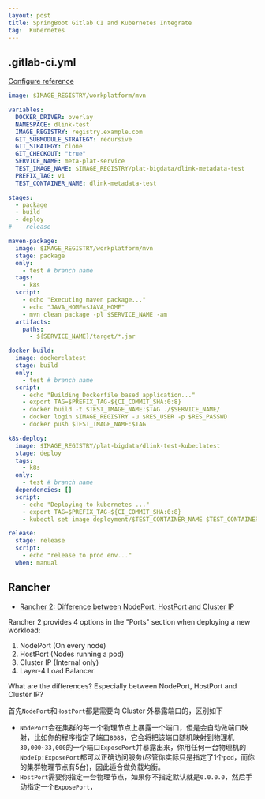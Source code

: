 ```yaml
---
layout: post
title: SpringBoot Gitlab CI and Kubernetes Integrate
tag:  Kubernetes
---
```


## .gitlab-ci.yml
[Configure reference](https://docs.gitlab.com/ee/ci/yaml/README.html)

```yaml
image: $IMAGE_REGISTRY/workplatform/mvn

variables:
  DOCKER_DRIVER: overlay
  NAMESPACE: dlink-test
  IMAGE_REGISTRY: registry.example.com
  GIT_SUBMODULE_STRATEGY: recursive
  GIT_STRATEGY: clone
  GIT_CHECKOUT: "true"
  SERVICE_NAME: meta-plat-service
  TEST_IMAGE_NAME: $IMAGE_REGISTRY/plat-bigdata/dlink-metadata-test
  PREFIX_TAG: v1
  TEST_CONTAINER_NAME: dlink-metadata-test

stages:
  - package
  - build
  - deploy
#  - release

maven-package:
  image: $IMAGE_REGISTRY/workplatform/mvn
  stage: package
  only:
    - test # branch name
  tags:
    - k8s
  script:
    - echo "Executing maven package..."
    - echo "JAVA_HOME=$JAVA_HOME"
    - mvn clean package -pl $SERVICE_NAME -am
  artifacts:
    paths:
      - ${SERVICE_NAME}/target/*.jar

docker-build:
  image: docker:latest
  stage: build
  only:
    - test # branch name
  script:
    - echo "Building Dockerfile based application..."
    - export TAG=$PREFIX_TAG-${CI_COMMIT_SHA:0:8}
    - docker build -t $TEST_IMAGE_NAME:$TAG ./$SERVICE_NAME/
    - docker login $IMAGE_REGISTRY -u $RES_USER -p $RES_PASSWD
    - docker push $TEST_IMAGE_NAME:$TAG

k8s-deploy:
  image: $IMAGE_REGISTRY/plat-bigdata/dlink-test-kube:latest
  stage: deploy
  tags:
    - k8s
  only:
    - test # branch name
  dependencies: []
  script:
    - echo "Deploying to kubernetes ..."
    - export TAG=$PREFIX_TAG-${CI_COMMIT_SHA:0:8}
    - kubectl set image deployment/$TEST_CONTAINER_NAME $TEST_CONTAINER_NAME=$TEST_IMAGE_NAME:$TAG -n $NAMESPACE

release:
  stage: release
  script:
    - echo "release to prod env..."
  when: manual
```

## Rancher
* [Rancher 2: Difference between NodePort, HostPort and Cluster IP](https://stackoverflow.com/questions/50709001/rancher-2-difference-between-nodeport-hostport-and-cluster-ip)

Rancher 2 provides 4 options in the "Ports" section when deploying a new workload:

1. NodePort (On every node)
2. HostPort (Nodes running a pod)
3. Cluster IP (Internal only)
4. Layer-4 Load Balancer

What are the differences? Especially between NodePort, HostPort and Cluster IP?

首先`NodePort`和`HostPort`都是需要向 Cluster 外暴露端口的，区别如下
* `NodePort`会在集群的每一个物理节点上暴露一个端口，但是会自动做端口映射，比如你的程序指定了端口`8088`，它会将把该端口随机映射到物理机`30,000~33,000`的一个端口`ExposePort`并暴露出来，你用任何一台物理机的`NodeIp:ExposePort`都可以正确访问服务(尽管你实际只是指定了1个`pod`，而你的集群物理节点有5台)，因此适合做负载均衡。
* `HostPort`需要你指定一台物理节点，如果你不指定默认就是`0.0.0.0`，然后手动指定一个`ExposePort`，